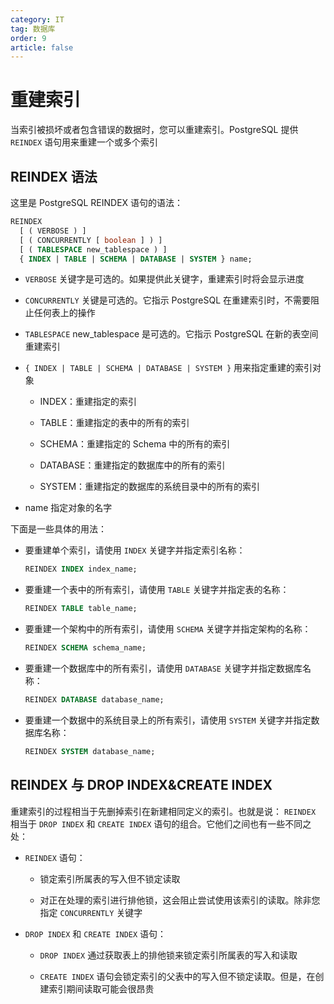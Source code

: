 ```yaml
---
category: IT
tag: 数据库
order: 9
article: false
---
```


# 重建索引

当索引被损坏或者包含错误的数据时，您可以重建索引。PostgreSQL 提供 `REINDEX` 语句用来重建一个或多个索引

## REINDEX 语法

这里是 PostgreSQL REINDEX 语句的语法：

```sql
REINDEX
  [ ( VERBOSE ) ]
  [ ( CONCURRENTLY [ boolean ] ) ]
  [ ( TABLESPACE new_tablespace ) ]
  { INDEX | TABLE | SCHEMA | DATABASE | SYSTEM } name;
```

- `VERBOSE` 关键字是可选的。如果提供此关键字，重建索引时将会显示进度

- `CONCURRENTLY` 关键是可选的。它指示 PostgreSQL 在重建索引时，不需要阻止任何表上的操作

- `TABLESPACE` new_tablespace 是可选的。它指示 PostgreSQL 在新的表空间重建索引

- `{ INDEX | TABLE | SCHEMA | DATABASE | SYSTEM }` 用来指定重建的索引对象

    - INDEX：重建指定的索引

    - TABLE：重建指定的表中的所有的索引

    - SCHEMA：重建指定的 Schema 中的所有的索引

    - DATABASE：重建指定的数据库中的所有的索引

    - SYSTEM：重建指定的数据库的系统目录中的所有的索引

- name 指定对象的名字

下面是一些具体的用法：

- 要重建单个索引，请使用 `INDEX` 关键字并指定索引名称：

    ```sql
    REINDEX INDEX index_name;
    ```

- 要重建一个表中的所有索引，请使用 `TABLE` 关键字并指定表的名称：

    ```sql
    REINDEX TABLE table_name;
    ```

- 要重建一个架构中的所有索引，请使用 `SCHEMA` 关键字并指定架构的名称：

    ```sql
    REINDEX SCHEMA schema_name;
    ```

- 要重建一个数据库中的所有索引，请使用 `DATABASE` 关键字并指定数据库名称：

    ```sql
    REINDEX DATABASE database_name;
    ```

- 要重建一个数据中的系统目录上的所有索引，请使用 `SYSTEM` 关键字并指定数据库名称：

    ```sql
    REINDEX SYSTEM database_name;
    ```

## REINDEX 与 DROP INDEX&CREATE INDEX

重建索引的过程相当于先删掉索引在新建相同定义的索引。也就是说： `REINDEX` 相当于 `DROP INDEX` 和 `CREATE INDEX` 语句的组合。它他们之间也有一些不同之处：

- `REINDEX` 语句：

    - 锁定索引所属表的写入但不锁定读取

    - 对正在处理的索引进行排他锁，这会阻止尝试使用该索引的读取。除非您指定 `CONCURRENTLY` 关键字

- `DROP INDEX` 和 `CREATE INDEX` 语句：

    - `DROP INDEX` 通过获取表上的排他锁来锁定索引所属表的写入和读取

    - `CREATE INDEX` 语句会锁定索引的父表中的写入但不锁定读取。但是，在创建索引期间读取可能会很昂贵
